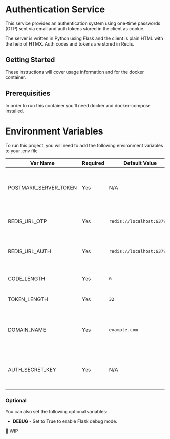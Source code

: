 # Authentication Service
This service provides an authentication system using one-time passwords (OTP) sent via email and auth tokens stored in the client as cookie.

The server is written in Python using Flask and the client is plain HTML with the help of HTMX. Auth codes and tokens are stored in Redis.

## Getting Started
These instructions will cover usage information and for the docker container.

## Prerequisities
In order to run this container you'll need docker and docker-compose installed.

# Environment Variables
To run this project, you will need to add the following environment variables to your .env file

| Var Name                | Required | Default Value           | Explanation                                         |
|-------------------------|----------|-------------------------|-----------------------------------------------------|
| POSTMARK_SERVER_TOKEN   | Yes      | N/A                     | Your Postmark server token for sending emails.      |
| REDIS_URL_OTP           | Yes      | `redis://localhost:6379/0` | The Redis server URL for storing OTPs.             |
| REDIS_URL_AUTH          | Yes      | `redis://localhost:6379/1` | The Redis server URL for storing auth tokens.       |
| CODE_LENGTH             | Yes      | `6`                     | The length of the OTP code.                         |
| TOKEN_LENGTH            | Yes      | `32`                    | The length of the auth token.                       |
| DOMAIN_NAME             | Yes      | `example.com`           | Your domain name for the sender email address.      |
| AUTH_SECRET_KEY         | Yes      | N/A                     | A secret key required to retrieve all auth tokens.  |

### Optional
You can also set the following optional variables:

- **DEBUG** - Set to True to enable Flask debug mode.

🚧 WIP